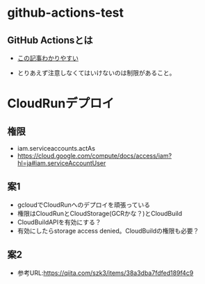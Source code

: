 # github-actions-test

## GitHub Actionsとは

- [この記事わかりやすい](https://knowledge.sakura.ad.jp/23478/)

- とりあえず注意しなくてはいけないのは制限があること。

# CloudRunデプロイ

## 権限

- iam.serviceaccounts.actAs
- https://cloud.google.com/compute/docs/access/iam?hl=ja#iam.serviceAccountUser

## 案1

- gcloudでCloudRunへのデプロイを頑張っている
- 権限はCloudRunとCloudStorage(GCRかな？)とCloudBuild
- CloudBuildAPIを有効にする？
- 有効にしたらstorage access denied。CloudBuildの権限も必要？ 

## 案2

- 参考URL:https://qiita.com/szk3/items/38a3dba7fdfed189f4c9

